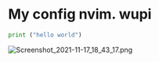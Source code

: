 # My config nvim. wupi

```python
print ("hello world")
```

![Screenshot_2021-11-17_18_43_17.png](https://s3-us-west-2.amazonaws.com/secure.notion-static.com/8a10952c-7be4-47db-9bb2-059a82d3bae8/Screenshot_2021-11-17_18_43_17.png)
